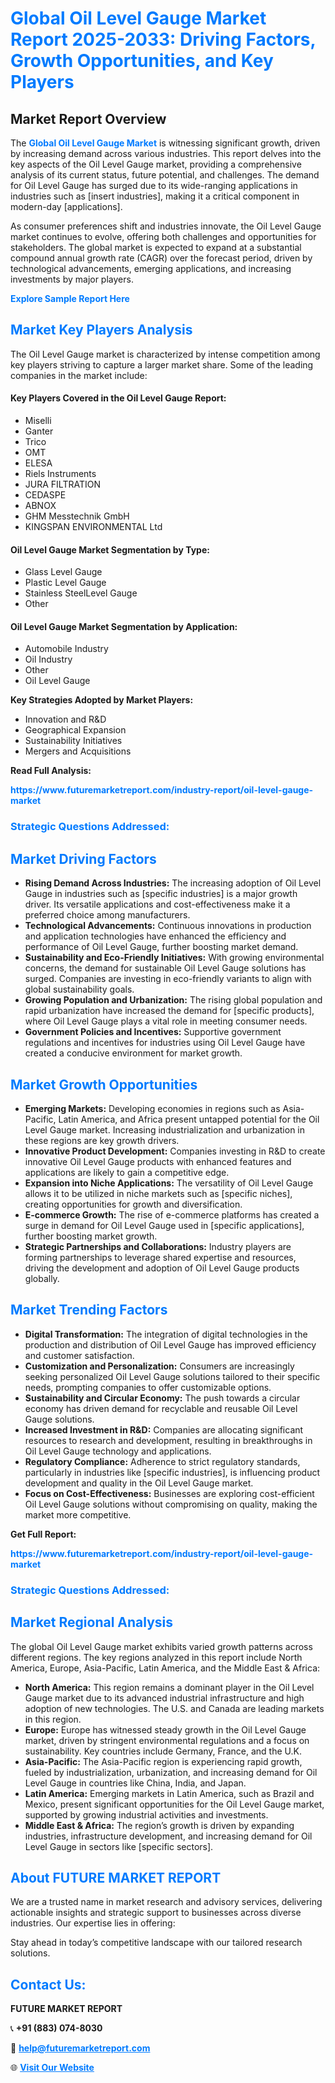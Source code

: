 <h1 style="color: #007BFF;">Global Oil Level Gauge Market Report 2025-2033: Driving Factors, Growth Opportunities, and Key Players</h1>

<section id="overview">
<h2>Market Report Overview</h2>
<p>The <a href="https://www.futuremarketreport.com/industry-report/oil-level-gauge-market" style="color: #007BFF; text-decoration: none;"><strong>Global Oil Level Gauge Market</strong></a> is witnessing significant growth, driven by increasing demand across various industries. This report delves into the key aspects of the Oil Level Gauge market, providing a comprehensive analysis of its current status, future potential, and challenges. The demand for Oil Level Gauge has surged due to its wide-ranging applications in industries such as [insert industries], making it a critical component in modern-day [applications].</p>
<p>As consumer preferences shift and industries innovate, the Oil Level Gauge market continues to evolve, offering both challenges and opportunities for stakeholders. The global market is expected to expand at a substantial compound annual growth rate (CAGR) over the forecast period, driven by technological advancements, emerging applications, and increasing investments by major players.</p>
</section>

<section id="overview">
<p><a href="https://www.futuremarketreport.com/request-sample/reportId=124857" style="color: #007BFF; text-decoration: none;"><strong>Explore Sample Report Here</strong></a></p>
</section>

<section id="key-players">
<h2 style="color: #007BFF;">Market Key Players Analysis</h2>
<p>The Oil Level Gauge market is characterized by intense competition among key players striving to capture a larger market share. Some of the leading companies in the market include:</p>
<h4>Key Players Covered in the Oil Level Gauge Report:</h4>
<ul><li>Miselli</li><li>Ganter</li><li>Trico</li><li>OMT</li><li>ELESA</li><li>Riels Instruments</li><li>JURA FILTRATION</li><li>CEDASPE</li><li>ABNOX</li><li>GHM Messtechnik GmbH</li><li>KINGSPAN ENVIRONMENTAL Ltd</li></ul>
<h4>Oil Level Gauge Market Segmentation by Type:</h4>
<ul><li>Glass Level Gauge</li><li>Plastic Level Gauge</li><li>Stainless SteelLevel Gauge</li><li>Other</li></ul>

<h4>Oil Level Gauge Market Segmentation by Application:</h4>
<ul><li>Automobile Industry</li><li>Oil Industry</li><li>Other</li><li>Oil Level Gauge</li></ul>
<p><strong>Key Strategies Adopted by Market Players:</strong></p>
<ul>
<li>Innovation and R&D</li>
<li>Geographical Expansion</li>
<li>Sustainability Initiatives</li>
<li>Mergers and Acquisitions</li>
</ul>
</section>

<section>
<p><strong>Read Full Analysis: </strong></p><a href="https://www.futuremarketreport.com/industry-report/oil-level-gauge-market" style="color: #007BFF; text-decoration: none;"><strong>https://www.futuremarketreport.com/industry-report/oil-level-gauge-market</strong></a>
<h3 style="color: #007BFF;">Strategic Questions Addressed:</h3>
</section>

<section id="driving-factors">
<h2 style="color: #007BFF;">Market Driving Factors</h2>
<ul>
<li><strong>Rising Demand Across Industries:</strong> The increasing adoption of Oil Level Gauge in industries such as [specific industries] is a major growth driver. Its versatile applications and cost-effectiveness make it a preferred choice among manufacturers.</li>
<li><strong>Technological Advancements:</strong> Continuous innovations in production and application technologies have enhanced the efficiency and performance of Oil Level Gauge, further boosting market demand.</li>
<li><strong>Sustainability and Eco-Friendly Initiatives:</strong> With growing environmental concerns, the demand for sustainable Oil Level Gauge solutions has surged. Companies are investing in eco-friendly variants to align with global sustainability goals.</li>
<li><strong>Growing Population and Urbanization:</strong> The rising global population and rapid urbanization have increased the demand for [specific products], where Oil Level Gauge plays a vital role in meeting consumer needs.</li>
<li><strong>Government Policies and Incentives:</strong> Supportive government regulations and incentives for industries using Oil Level Gauge have created a conducive environment for market growth.</li>
</ul>
</section>

<section id="growth-opportunities">
<h2 style="color: #007BFF;">Market Growth Opportunities</h2>
<ul>
<li><strong>Emerging Markets:</strong> Developing economies in regions such as Asia-Pacific, Latin America, and Africa present untapped potential for the Oil Level Gauge market. Increasing industrialization and urbanization in these regions are key growth drivers.</li>
<li><strong>Innovative Product Development:</strong> Companies investing in R&D to create innovative Oil Level Gauge products with enhanced features and applications are likely to gain a competitive edge.</li>
<li><strong>Expansion into Niche Applications:</strong> The versatility of Oil Level Gauge allows it to be utilized in niche markets such as [specific niches], creating opportunities for growth and diversification.</li>
<li><strong>E-commerce Growth:</strong> The rise of e-commerce platforms has created a surge in demand for Oil Level Gauge used in [specific applications], further boosting market growth.</li>
<li><strong>Strategic Partnerships and Collaborations:</strong> Industry players are forming partnerships to leverage shared expertise and resources, driving the development and adoption of Oil Level Gauge products globally.</li>
</ul>
</section>

<section id="trending-factors">
<h2 style="color: #007BFF;">Market Trending Factors</h2>
<ul>
<li><strong>Digital Transformation:</strong> The integration of digital technologies in the production and distribution of Oil Level Gauge has improved efficiency and customer satisfaction.</li>
<li><strong>Customization and Personalization:</strong> Consumers are increasingly seeking personalized Oil Level Gauge solutions tailored to their specific needs, prompting companies to offer customizable options.</li>
<li><strong>Sustainability and Circular Economy:</strong> The push towards a circular economy has driven demand for recyclable and reusable Oil Level Gauge solutions.</li>
<li><strong>Increased Investment in R&D:</strong> Companies are allocating significant resources to research and development, resulting in breakthroughs in Oil Level Gauge technology and applications.</li>
<li><strong>Regulatory Compliance:</strong> Adherence to strict regulatory standards, particularly in industries like [specific industries], is influencing product development and quality in the Oil Level Gauge market.</li>
<li><strong>Focus on Cost-Effectiveness:</strong> Businesses are exploring cost-efficient Oil Level Gauge solutions without compromising on quality, making the market more competitive.</li>
</ul>
</section>

<section>
<p><strong>Get Full Report: </strong></p><a href="https://www.futuremarketreport.com/industry-report/oil-level-gauge-market" style="color: #007BFF; text-decoration: none;"><strong>https://www.futuremarketreport.com/industry-report/oil-level-gauge-market</strong></a>
<h3 style="color: #007BFF;">Strategic Questions Addressed:</h3>
</section>


<section id="regional-analysis">
<h2 style="color: #007BFF;">Market Regional Analysis</h2>
<p>The global Oil Level Gauge market exhibits varied growth patterns across different regions. The key regions analyzed in this report include North America, Europe, Asia-Pacific, Latin America, and the Middle East & Africa:</p>
<ul>
<li><strong>North America:</strong> This region remains a dominant player in the Oil Level Gauge market due to its advanced industrial infrastructure and high adoption of new technologies. The U.S. and Canada are leading markets in this region.</li>
<li><strong>Europe:</strong> Europe has witnessed steady growth in the Oil Level Gauge market, driven by stringent environmental regulations and a focus on sustainability. Key countries include Germany, France, and the U.K.</li>
<li><strong>Asia-Pacific:</strong> The Asia-Pacific region is experiencing rapid growth, fueled by industrialization, urbanization, and increasing demand for Oil Level Gauge in countries like China, India, and Japan.</li>
<li><strong>Latin America:</strong> Emerging markets in Latin America, such as Brazil and Mexico, present significant opportunities for the Oil Level Gauge market, supported by growing industrial activities and investments.</li>
<li><strong>Middle East & Africa:</strong> The region’s growth is driven by expanding industries, infrastructure development, and increasing demand for Oil Level Gauge in sectors like [specific sectors].</li>
</ul>
</section>

<footer>
<h2 style="color: #007BFF;">About FUTURE MARKET REPORT</h2>
<p>We are a trusted name in market research and advisory services, delivering actionable insights and strategic support to businesses across diverse industries. Our expertise lies in offering:</p>

<p>Stay ahead in today’s competitive landscape with our tailored research solutions.</p>

<h2 style="color: #007BFF;">Contact Us:</h2>
<p><strong>FUTURE MARKET REPORT</strong></p>
<p>📞 <strong>+91 (883) 074-8030</strong></p>
<p>📧 <strong><a href="mailto:help@futuremarketreport.com" style="color: #007BFF;">help@futuremarketreport.com</a></strong></p>
<p>🌐 <strong><a href="https://www.futuremarketreport.com/" style="color: #007BFF;">Visit Our Website</a></strong></p>
</footer>